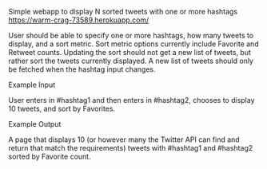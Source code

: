 Simple webapp to display N sorted tweets with one or more hashtags
https://warm-crag-73589.herokuapp.com/

User should be able to specify one or more hashtags, how many tweets to display, and a sort metric. Sort metric options currently include Favorite and Retweet counts. Updating the sort should not get a new list of tweets, but rather sort the tweets currently displayed. A new list of tweets should only be fetched when the hashtag input changes.

Example Input

User enters in #hashtag1 and then enters in #hashtag2, chooses to display 10 tweets, and sort by Favorites.

Example Output

A page that displays 10 (or however many the Twitter API can find and return that match the requirements) tweets with #hashtag1 and #hashtag2 sorted by Favorite count.
